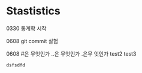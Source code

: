 # Stastistics

0330 통계학 시작


0608 git commit 실험

0608 #은 무엇인가
    ..은 무엇인가
    .은무 엇인가
    test2
    test3

    dsfsdfd
